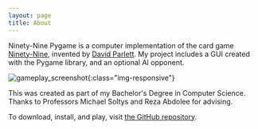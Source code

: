 ```yaml
---
layout: page
title: About
---
```


Ninety-Nine Pygame is a computer implementation of the card game [Ninety-Nine](https://www.parlettgames.uk/oricards/ninety9.html), invented by [David Parlett](https://parlettgames.uk/).
My project includes a GUI created with the Pygame library, and an optional AI opponent.

![gameplay_screenshot]({{site.url}}{{site.baseurl}}/_images/gameplay_screenshot.png){:class="img-responsive"}

This was created as part of my Bachelor's Degree in Computer Science. Thanks to Professors Michael Soltys and Reza Abdolee for advising.

To download, install, and play, visit [the GitHub repository](https://github.com/SkylerMime/NinetyNine).
